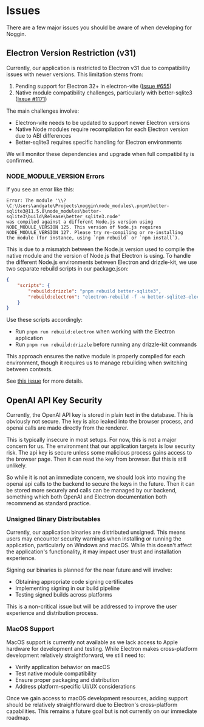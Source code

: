 # Issues

There are a few major issues you should be aware of when developing for Noggin.

## Electron Version Restriction (v31)

Currently, our application is restricted to Electron v31 due to compatibility issues with newer versions. This limitation stems from:

1. Pending support for Electron 32+ in electron-vite ([Issue #655](https://github.com/alex8088/electron-vite/issues/655))
2. Native module compatibility challenges, particularly with better-sqlite3 ([Issue #1171](https://github.com/WiseLibs/better-sqlite3/issues/1171))

The main challenges involve:

-   Electron-vite needs to be updated to support newer Electron versions
-   Native Node modules require recompilation for each Electron version due to ABI differences
-   Better-sqlite3 requires specific handling for Electron environments

We will monitor these dependencies and upgrade when full compatibility is confirmed.

### NODE_MODULE_VERSION Errors

If you see an error like this:

```
Error: The module '\\?\C:\Users\andgate\Projects\noggin\node_modules\.pnpm\better-sqlite3@11.5.0\node_modules\better-sqlite3\build\Release\better_sqlite3.node'
was compiled against a different Node.js version using
NODE_MODULE_VERSION 125. This version of Node.js requires
NODE_MODULE_VERSION 127. Please try re-compiling or re-installing
the module (for instance, using `npm rebuild` or `npm install`).
```

This is due to a mismatch between the Node.js version used to compile the native module and the version of Node.js that Electron is using. To handle the different Node.js environments between Electron and drizzle-kit, we use two separate rebuild scripts in our package.json:

```json
{
    "scripts": {
        "rebuild:drizzle": "pnpm rebuild better-sqlite3",
        "rebuild:electron": "electron-rebuild -f -w better-sqlite3-electron && electron-builder install-app-deps"
    }
}
```

Use these scripts accordingly:

-   Run `pnpm run rebuild:electron` when working with the Electron application
-   Run `pnpm run rebuild:drizzle` before running any drizzle-kit commands

This approach ensures the native module is properly compiled for each environment, though it requires us to manage rebuilding when switching between contexts.

See [this issue](https://github.com/WiseLibs/better-sqlite3/issues/1171) for more details.

## OpenAI API Key Security

Currently, the OpenAI API key is stored in plain text in the database. This is obviously not secure. The key is also leaked into the browser process, and openai calls are made directly from the renderer.

This is typically insecure in most setups. For now, this is not a major concern for us. The environment that our application targets is low security risk. The api key is secure unless some malicious process gains access to the browser page. Then it can read the key from browser. But this is still unlikely.

So while it is not an immediate concern, we should look into moving the openai api calls to the backend to secure the keys in the future. Then it can be stored more securely and calls can be managed by our backend, something which both OpenAI and Electron documentation both recommend as standard practice.

### Unsigned Binary Distributables

Currently, our application binaries are distributed unsigned. This means users may encounter security warnings when installing or running the application, particularly on Windows and macOS. While this doesn't affect the application's functionality, it may impact user trust and installation experience.

Signing our binaries is planned for the near future and will involve:

-   Obtaining appropriate code signing certificates
-   Implementing signing in our build pipeline
-   Testing signed builds across platforms

This is a non-critical issue but will be addressed to improve the user experience and distribution process.

### MacOS Support

MacOS support is currently not available as we lack access to Apple hardware for development and testing. While Electron makes cross-platform development relatively straightforward, we still need to:

-   Verify application behavior on macOS
-   Test native module compatibility
-   Ensure proper packaging and distribution
-   Address platform-specific UI/UX considerations

Once we gain access to macOS development resources, adding support should be relatively straightforward due to Electron's cross-platform capabilities. This remains a future goal but is not currently on our immediate roadmap.
